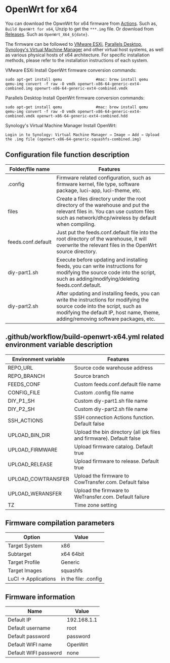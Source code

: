 # OpenWrt for x64

You can download the OpwnWrt for x64 firmware from [Actions](https://github.com/ophub/op/actions). Such as, ` Build OpenWrt for x64 `, Unzip to get the `***.img` file. Or download from [Releases](https://github.com/ophub/op/releases). Such as `OpenWrt_X64_${date}`.


The firmware can be followed to [VMware ESXi](https://www.vmware.com/products/esxi-and-esx.html), [Parallels Desktop](http://www.parallels.cn/products/desktop/), [Synology's Virtual Machine Manager](https://www.synology.cn/en-global/dsm/feature/virtual_machine_manager) and other virtual host systems, as well as various physical hosts of x64 architecture. For specific installation methods, please refer to the installation instructions of each system.

VMware ESXi Install OpenWrt firmware conversion commands:
```shell script
sudo apt-get install qemu               #mac: brew install qemu
qemu-img convert -f raw -O vmdk openwrt-x86-64-generic-ext4-combined.img openwrt-x86-64-generic-ext4-combined.vmdk
```

Parallels Desktop Install OpenWrt firmware conversion commands:
```shell script 
sudo apt-get install qemu               #mac: brew install qemu
qemu-img convert -f raw -O vmdk openwrt-x86-64-generic-ext4-combined.vmdk openwrt-x86-64-generic-ext4-combined.hdd
```
Synology's Virtual Machine Manager Install OpenWrt:
```text
Login in to Synology: Virtual Machine Manager → Image → Add → Upload the .img file (openwrt-x86-64-generic-squashfs-combined.img)
```

## Configuration file function description

| Folder/file name | Features |
| ---- | ---- |
| .config | Firmware related configuration, such as firmware kernel, file type, software package, luci-app, luci-theme, etc. |
| files | Create a files directory under the root directory of the warehouse and put the relevant files in. You can use custom files such as network/dhcp/wireless by default when compiling. |
| feeds.conf.default | Just put the feeds.conf.default file into the root directory of the warehouse, it will overwrite the relevant files in the OpenWrt source directory. |
| diy-part1.sh | Execute before updating and installing feeds, you can write instructions for modifying the source code into the script, such as adding/modifying/deleting feeds.conf.default. |
| diy-part2.sh | After updating and installing feeds, you can write the instructions for modifying the source code into the script, such as modifying the default IP, host name, theme, adding/removing software packages, etc. |


## .github/workflow/build-openwrt-x64.yml related environment variable description

| Environment variable | Features |
| ---- | ---- |
| REPO_URL | Source code warehouse address |
| REPO_BRANCH | Source branch |
| FEEDS_CONF | Custom feeds.conf.default file name |
| CONFIG_FILE | Custom .config file name |
| DIY_P1_SH | Custom diy-part1.sh file name |
| DIY_P2_SH | Custom diy-part2.sh file name |
| SSH_ACTIONS | SSH connection Actions function. Default false |
| UPLOAD_BIN_DIR | Upload the bin directory (all ipk files and firmware). Default false |
| UPLOAD_FIRMWARE | Upload firmware catalog. Default true |
| UPLOAD_RELEASE | Upload firmware to release. Default true |
| UPLOAD_COWTRANSFER | Upload the firmware to CowTransfer.com. Default false |
| UPLOAD_WERANSFER | Upload the firmware to WeTransfer.com. Default failure |
| TZ | Time zone setting |

## Firmware compilation parameters

| Option | Value |
| ---- | ---- |
| Target System | x86 |
| Subtarget | x64 64bit |
| Target Profile | Generic |
| Target Images | squashfs |
| LuCI -> Applications | in the file: .config |

## Firmware information

| Name | Value |
| ---- | ---- |
| Default IP | 192.168.1.1 |
| Default username | root |
| Default password | password |
| Default WIFI name | OpenWrt |
| Default WIFI password | none |
